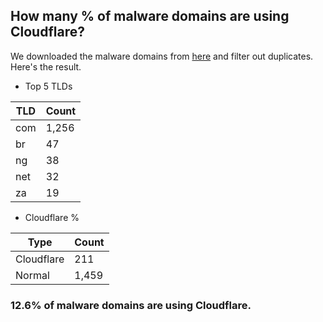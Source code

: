 ## How many % of malware domains are using Cloudflare?


We downloaded the malware domains from [here](https://urlhaus.abuse.ch) and filter out duplicates.
Here's the result.


[//]: # (start replacement)


- Top 5 TLDs

| TLD | Count |
| --- | --- |
| com | 1,256 |
| br | 47 |
| ng | 38 |
| net | 32 |
| za | 19 |


- Cloudflare %

| Type | Count |
| --- | --- |
| Cloudflare | 211 |
| Normal | 1,459 |


### 12.6% of malware domains are using Cloudflare.